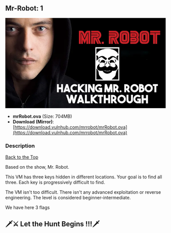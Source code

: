 ## Mr-Robot: 1

![alt text](image-2.png)
-   **mrRobot.ova**  (Size: 704MB)
-   **Download (Mirror)**:  [https://download.vulnhub.com/mrrobot/mrRobot.ova](https://download.vulnhub.com/mrrobot/mrRobot.ova)
### Description

[Back to the Top](https://www.vulnhub.com/entry/mr-robot-1,151/#top)

Based on the show, Mr. Robot.

This VM has three keys hidden in different locations. Your goal is to find all three. Each key is progressively difficult to find.

The VM isn't too difficult. There isn't any advanced exploitation or reverse engineering. The level is considered beginner-intermediate.

We have here 3 flags 

## 🗡⚔ Let the Hunt Begins !!!🗡